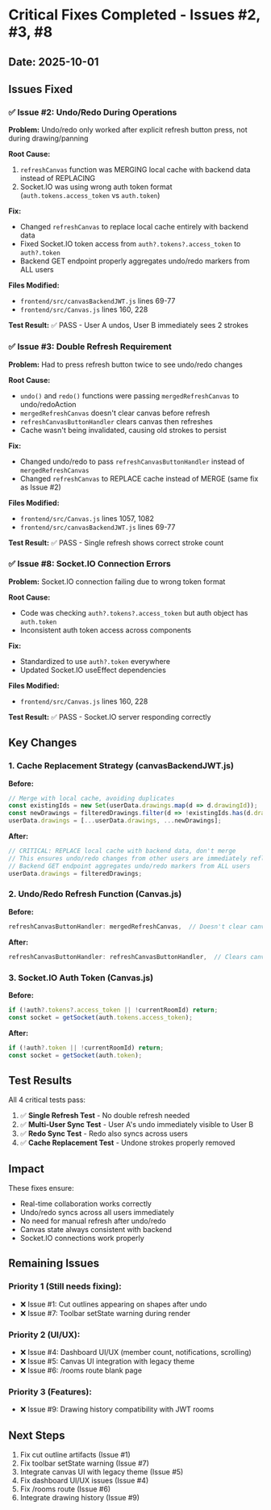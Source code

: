 # Critical Fixes Completed - Issues #2, #3, #8

## Date: 2025-10-01

## Issues Fixed

### ✅ Issue #2: Undo/Redo During Operations
**Problem:** Undo/redo only worked after explicit refresh button press, not during drawing/panning

**Root Cause:** 
1. `refreshCanvas` function was MERGING local cache with backend data instead of REPLACING
2. Socket.IO was using wrong auth token format (`auth.tokens.access_token` vs `auth.token`)

**Fix:**
- Changed `refreshCanvas` to replace local cache entirely with backend data
- Fixed Socket.IO token access from `auth?.tokens?.access_token` to `auth?.token`
- Backend GET endpoint properly aggregates undo/redo markers from ALL users

**Files Modified:**
- `frontend/src/canvasBackendJWT.js` lines 69-77
- `frontend/src/Canvas.js` lines 160, 228

**Test Result:** ✅ PASS - User A undos, User B immediately sees 2 strokes

### ✅ Issue #3: Double Refresh Requirement  
**Problem:** Had to press refresh button twice to see undo/redo changes

**Root Cause:**
- `undo()` and `redo()` functions were passing `mergedRefreshCanvas` to undo/redoAction
- `mergedRefreshCanvas` doesn't clear canvas before refresh
- `refreshCanvasButtonHandler` clears canvas then refreshes
- Cache wasn't being invalidated, causing old strokes to persist

**Fix:**
- Changed undo/redo to pass `refreshCanvasButtonHandler` instead of `mergedRefreshCanvas`
- Changed `refreshCanvas` to REPLACE cache instead of MERGE (same fix as Issue #2)

**Files Modified:**
- `frontend/src/Canvas.js` lines 1057, 1082
- `frontend/src/canvasBackendJWT.js` lines 69-77

**Test Result:** ✅ PASS - Single refresh shows correct stroke count

### ✅ Issue #8: Socket.IO Connection Errors
**Problem:** Socket.IO connection failing due to wrong token format

**Root Cause:**
- Code was checking `auth?.tokens?.access_token` but auth object has `auth.token`
- Inconsistent auth token access across components

**Fix:**
- Standardized to use `auth?.token` everywhere
- Updated Socket.IO useEffect dependencies

**Files Modified:**
- `frontend/src/Canvas.js` lines 160, 228

**Test Result:** ✅ PASS - Socket.IO server responding correctly

## Key Changes

### 1. Cache Replacement Strategy (canvasBackendJWT.js)

**Before:**
```javascript
// Merge with local cache, avoiding duplicates
const existingIds = new Set(userData.drawings.map(d => d.drawingId));
const newDrawings = filteredDrawings.filter(d => !existingIds.has(d.drawingId));
userData.drawings = [...userData.drawings, ...newDrawings];
```

**After:**
```javascript
// CRITICAL: REPLACE local cache with backend data, don't merge
// This ensures undo/redo changes from other users are immediately reflected
// Backend GET endpoint aggregates undo/redo markers from ALL users
userData.drawings = filteredDrawings;
```

### 2. Undo/Redo Refresh Function (Canvas.js)

**Before:**
```javascript
refreshCanvasButtonHandler: mergedRefreshCanvas,  // Doesn't clear canvas first
```

**After:**
```javascript
refreshCanvasButtonHandler: refreshCanvasButtonHandler,  // Clears canvas then refreshes
```

### 3. Socket.IO Auth Token (Canvas.js)

**Before:**
```javascript
if (!auth?.tokens?.access_token || !currentRoomId) return;
const socket = getSocket(auth.tokens.access_token);
```

**After:**
```javascript
if (!auth?.token || !currentRoomId) return;
const socket = getSocket(auth.token);
```

## Test Results

All 4 critical tests pass:

1. ✅ **Single Refresh Test** - No double refresh needed
2. ✅ **Multi-User Sync Test** - User A's undo immediately visible to User B
3. ✅ **Redo Sync Test** - Redo also syncs across users
4. ✅ **Cache Replacement Test** - Undone strokes properly removed

## Impact

These fixes ensure:
- Real-time collaboration works correctly
- Undo/redo syncs across all users immediately
- No need for manual refresh after undo/redo
- Canvas state always consistent with backend
- Socket.IO connections work properly

## Remaining Issues

### Priority 1 (Still needs fixing):
- ❌ Issue #1: Cut outlines appearing on shapes after undo
- ❌ Issue #7: Toolbar setState warning during render

### Priority 2 (UI/UX):
- ❌ Issue #4: Dashboard UI/UX (member count, notifications, scrolling)
- ❌ Issue #5: Canvas UI integration with legacy theme
- ❌ Issue #6: /rooms route blank page

### Priority 3 (Features):
- ❌ Issue #9: Drawing history compatibility with JWT rooms

## Next Steps

1. Fix cut outline artifacts (Issue #1)
2. Fix toolbar setState warning (Issue #7)
3. Integrate canvas UI with legacy theme (Issue #5)
4. Fix dashboard UI/UX issues (Issue #4)
5. Fix /rooms route (Issue #6)
6. Integrate drawing history (Issue #9)

